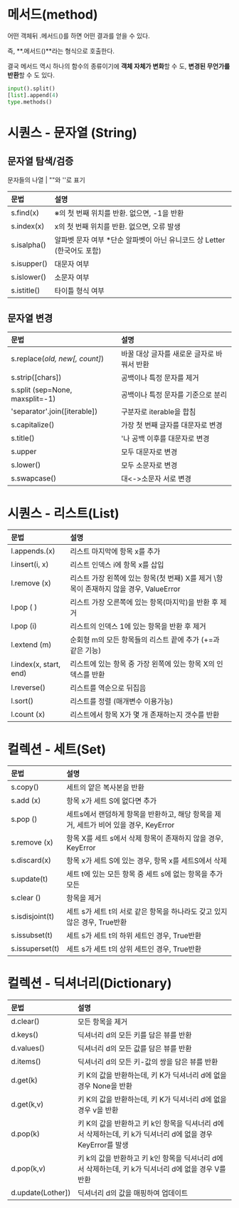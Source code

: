 # 메서드(method)

어떤 객체뒤 .메서드()를 하면 어떤 결과를 얻을 수 있다.

즉, **.메서드()**라는 형식으로 호출한다.

결국 메서드 역시 하나의 함수의 종류이기에 **객체 자체가 변화**할 수 도, **변경된 무언가를 반환**할 수 도 있다.

```python
input().split()
[list].append(4)
type.methods()
```

# 시퀀스 - 문자열 (String)

## 문자열 탐색/검증

문자들의 나열 | ""와 ''로 표기

| 문법        | 설명                                                                     |
| :---------- | :----------------------------------------------------------------------- |
| s.find(x)   | ※의 첫 번째 위치를 반환. 없으면, -1을 반환                               |
| s.index(x)  | x의 첫 번째 위치를 반환. 없으면, 오류 발생                               |
| s.isalpha() | 알파벳 문자 여부 \*단순 알파벳이 아닌 유니코드 상 Letter (한국어도 포함) |
| s.isupper() | 대문자 여부                                                              |
| s.islower() | 소문자 여부                                                              |
| s.istitle() | 타이틀 형식 여부                                                         |

## 문자열 변경

| 문법                            | 설명                                       |
| :------------------------------ | :----------------------------------------- |
| s.replace(_old, new[, count]_)  | 바꿀 대상 글자를 새로운 글자로 바꿔서 반환 |
| s.strip([chars])                | 공백이나 특정 문자를 제거                  |
| s.split (sep=None, maxsplit=-1) | 공백이나 특정 문자를 기준으로 분리         |
| 'separator'.join([iterable])    | 구분자로 iterable을 합침                   |
| s.capitalize()                  | 가장 첫 번째 글자를 대문자로 변경          |
| s.title()                       | '나 공백 이후를 대문자로 변경              |
| s.upper                         | 모두 대문자로 변경                         |
| s.lower()                       | 모두 소문자로 변경                         |
| s.swapcase()                    | 대<->소문자 서로 변경                      |

# 시퀀스 - 리스트(List)

| 문법                   | 설명                                                                                   |
| :--------------------- | :------------------------------------------------------------------------------------- |
| l.appends.(x)          | 리스트 마지막에 항목 x를 추가                                                          |
| l.insert(i, x)         | 리스트 인덱스 i에 항목 x를 삽입                                                        |
| l.remove (x)           | 리스트 가장 왼쪽에 있는 항목(첫 번째) X를 제거 \\항목이 존재하지 않을 경우, ValueError |
| l.pop ( )              | 리스트 가장 오른쪽에 있는 항목(마지막)을 반환 후 제거                                  |
| l.pop (i)              | 리스트의 인덱스 1에 있는 항목을 반환 후 제거                                           |
| l.extend (m)           | 순회형 m의 모든 항목들의 리스트 끝에 추가 (+=과 같은 기능)                             |
| l.index(x, start, end) | 리스트에 있는 항목 중 가장 왼쪽에 있는 항목 X의 인덱스를 반환                          |
| l.reverse()            | 리스트를 역순으로 뒤집음                                                               |
| l.sort()               | 리스트를 정렬 (매개변수 이용가능)                                                      |
| l.count (x)            | 리스트에서 항목 X가 몇 개 존재하는지 갯수를 반환                                       |

# 컬렉션 - 세트(Set)

| 문법            | 설명                                                                                  |
| :-------------- | :------------------------------------------------------------------------------------ |
| s.copy()        | 세트의 얕은 복사본을 반환                                                             |
| s.add (x)       | 항목 x가 세트 S에 없다면 추가                                                         |
| s.pop ()        | 세트s에서 랜덤하게 항목을 반환하고, 해당 항목을 제거, 세트가 비어 있을 경우, KeyError |
| s.remove (x)    | 항목 X를 세트 s에서 삭제 항목이 존재하지 않을 경우, KeyError                          |
| s.discard(x)    | 항목 x가 세트 S에 있는 경우, 항목 x를 세트S에서 삭제                                  |
| s.update(t)     | 세트 t에 있는 모든 항목 중 세트 s에 없는 항목을 추가 모든                             |
| s.clear ()      | 항목을 제거                                                                           |
| s.isdisjoint(t) | 세트 s가 세트 t의 서로 같은 항목을 하나라도 갖고 있지 않은 경우, True반환             |
| s.issubset(t)   | 세트 s가 세트 t의 하위 세트인 경우, True반환                                          |
| s.issuperset(t) | 세트 s가 세트 t의 상위 세트인 경우, True반환                                          |

# 컬렉션 - 딕셔너리(Dictionary)

| 문법              | 설명                                                                                                        |
| :---------------- | :---------------------------------------------------------------------------------------------------------- |
| d.clear()         | 모든 항목을 제거                                                                                            |
| d.keys()          | 딕셔너리 d의 모든 키를 담은 뷰를 반환                                                                       |
| d.values()        | 딕셔너리 d의 모든 값를 담은 뷰를 반환                                                                       |
| d.items()         | 딕셔너리 d의 모든 키-값의 쌍을 담은 뷰를 반환                                                               |
| d.get(k)          | 키 K의 값을 반환하는데, 키 K가 딕셔너리 d에 없을 경우 None을 반환                                           |
| d.get(k,v)        | 키 K의 값을 반환하는데, 키 K가 딕셔너리 d에 없을 경우 v을 반환                                              |
| d.pop(k)          | 키 K의 값을 반환하고 키 k인 항목을 딕셔너리 d에서 삭제하는데, 키 k가 딕셔너리 d에 없을 경우 KeyError를 발생 |
| d.pop(k,v)        | 키 k의 값을 반환하고 키 k인 항목을 딕셔너리 d에서 삭제하는데, 키 k가 딕셔너리 d에 없을 경우 V를 반환        |
| d.update(Lother]) | 딕셔너리 d의 값을 매핑하여 업데이트                                                                         |
